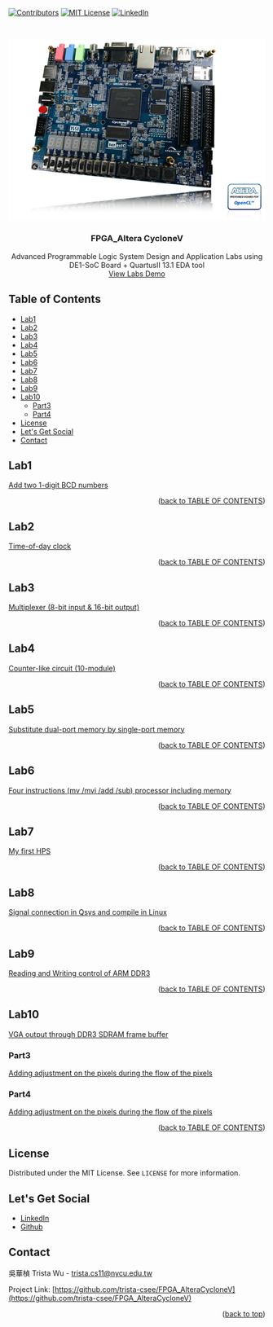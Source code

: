 <a name="readme-top"></a>
<!-- PROJECT SHIELDS -->
[![Contributors][contributors-shield]]()
[![MIT License][license-shield]][license-url]
[![LinkedIn][linkedin-shield]][linkedin-url]

<!-- PROJECT LOGO -->
<br />
<p align="center">
  <a href="https://github.com/trista-csee/FPGA_AlteraCycloneV">
    <img src="./images/DE1-SoC_top45_01.jpg" alt="Logo">
  </a>

  <h3 align="center">FPGA_Altera CycloneV</h3>

  <p align="center">
    Advanced Programmable Logic System Design and Application Labs using DE1-SoC Board + QuartusII 13.1 EDA tool
    <br />
    <a href="https://github.com/trista-csee/FPGA_AlteraCycloneV/tree/main/LabsDemo">View Labs Demo</a>
  </p>
</p>


<a name="TABLE-OF-CONTENTS"></a>
<!-- TABLE OF CONTENTS -->
## Table of Contents

* [Lab1](#lab1)
* [Lab2](#lab2)
* [Lab3](#lab3)
* [Lab4](#lab4)
* [Lab5](#lab5)
* [Lab6](#lab6)
* [Lab7](#lab7)
* [Lab8](#lab8)
* [Lab9](#lab9)
* [Lab10](#lab10)
  * [Part3](#part3)
  * [Part4](#part4)
* [License](#license)
* [Let's Get Social](#lets-get-social)
* [Contact](#contact)


<!-- Lab1 -->
## Lab1

[Add two 1-digit BCD numbers](https://github.com/trista-csee/FPGA_AlteraCycloneV/tree/main/Lab1)

<p align="right">(<a href="#TABLE-OF-CONTENTS">back to TABLE OF CONTENTS</a>)</p>


<!-- Lab2 -->
## Lab2

[Time-of-day clock](https://github.com/trista-csee/FPGA_AlteraCycloneV/tree/main/Lab2)

<p align="right">(<a href="#TABLE-OF-CONTENTS">back to TABLE OF CONTENTS</a>)</p>


<!-- Lab3 -->
## Lab3

[Multiplexer (8-bit input & 16-bit output)](https://github.com/trista-csee/FPGA_AlteraCycloneV/tree/main/Lab3)

<p align="right">(<a href="#TABLE-OF-CONTENTS">back to TABLE OF CONTENTS</a>)</p>


<!-- Lab4 -->
## Lab4

[Counter-like circuit (10-module)](https://github.com/trista-csee/FPGA_AlteraCycloneV/tree/main/Lab4)

<p align="right">(<a href="#TABLE-OF-CONTENTS">back to TABLE OF CONTENTS</a>)</p>


<!-- Lab5 -->
## Lab5

[Substitute dual-port memory by single-port memory](https://github.com/trista-csee/FPGA_AlteraCycloneV/tree/main/Lab5)

<p align="right">(<a href="#TABLE-OF-CONTENTS">back to TABLE OF CONTENTS</a>)</p>


<!-- Lab6 -->
## Lab6

[Four instructions (mv /mvi /add /sub) processor including memory](https://github.com/trista-csee/FPGA_AlteraCycloneV/tree/main/Lab6)

<p align="right">(<a href="#TABLE-OF-CONTENTS">back to TABLE OF CONTENTS</a>)</p>


<!-- Lab7 -->
## Lab7

[My first HPS](https://github.com/trista-csee/FPGA_AlteraCycloneV/tree/main/Lab7)

<p align="right">(<a href="#TABLE-OF-CONTENTS">back to TABLE OF CONTENTS</a>)</p>


<!-- Lab8 -->
## Lab8

[Signal connection in Qsys and compile in Linux](https://github.com/trista-csee/FPGA_AlteraCycloneV/tree/main/Lab8)

<p align="right">(<a href="#TABLE-OF-CONTENTS">back to TABLE OF CONTENTS</a>)</p>


<!-- Lab9 -->
## Lab9

[Reading and Writing control of ARM DDR3](https://github.com/trista-csee/FPGA_AlteraCycloneV/tree/main/Lab9)

<p align="right">(<a href="#TABLE-OF-CONTENTS">back to TABLE OF CONTENTS</a>)</p>


<!-- Lab10 -->
## Lab10

[VGA output through DDR3 SDRAM frame buffer](https://github.com/trista-csee/FPGA_AlteraCycloneV/tree/main/Lab10)

### Part3

[Adding adjustment on the pixels during the flow of the pixels](https://github.com/trista-csee/FPGA_AlteraCycloneV/tree/main/Lab10/Part3)

### Part4

[Adding adjustment on the pixels during the flow of the pixels](https://github.com/trista-csee/FPGA_AlteraCycloneV/tree/main/Lab10/Part4)

<p align="right">(<a href="#TABLE-OF-CONTENTS">back to TABLE OF CONTENTS</a>)</p>


<!-- LICENSE -->
## License

Distributed under the MIT License. See `LICENSE` for more information.


<!-- LET'S GET SOCIAL -->
## Let's Get Social

* [LinkedIn](https://www.linkedin.com/in/%E8%8F%AF%E6%A5%A8-%E5%90%B3-363252241/)
* [Github](https://github.com/trista-csee)


<!-- CONTACT -->
## Contact

吳華楨 Trista Wu - trista.cs11@nycu.edu.tw

Project Link: [https://github.com/trista-csee/FPGA_AlteraCycloneV](https://github.com/trista-csee/FPGA_AlteraCycloneV)

<p align="right">(<a href="#readme-top">back to top</a>)</p>


<!-- MARKDOWN LINKS & IMAGES -->
[contributors-shield]: https://img.shields.io/badge/contributors-1-orange.svg?style=flat-square
[license-shield]: https://img.shields.io/badge/license-MIT-blue.svg?style=flat-square
[license-url]: https://choosealicense.com/licenses/mit
[linkedin-shield]: https://img.shields.io/badge/-LinkedIn-black.svg?style=flat-square&logo=linkedin&colorB=555
[linkedin-url]: https://www.linkedin.com/in/%E8%8F%AF%E6%A5%A8-%E5%90%B3-363252241/
[product-screenshot]: ./images/projects/portfolio.jpg
